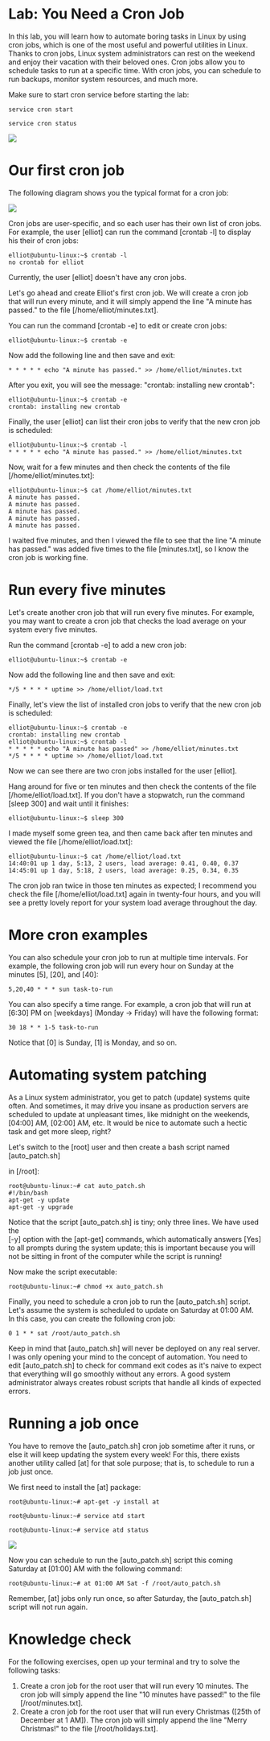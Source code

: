 
Lab: You Need a Cron Job
========================


In this lab, you will learn how to automate boring tasks in Linux by
using cron jobs, which is one of the most useful and powerful utilities
in Linux. Thanks to cron jobs, Linux system administrators can rest on
the weekend and enjoy their vacation with their beloved ones. Cron jobs
allow you to schedule tasks to run at a specific time. With cron jobs,
you can schedule to run backups, monitor system resources, and much
more.

Make sure to start cron service before starting the lab:

```
service cron start

service cron status
```

![](./images/16.png)


Our first cron job
==================

The following diagram shows you the typical format for a cron job:


![](./images/8c4892ca-b99d-4714-aa7d-7ef9863d0820.png)


Cron jobs are user-specific, and so each user has their own list of cron
jobs. For example, the user [elliot] can run the command [crontab
-l] to display his their of cron jobs:

``` 
elliot@ubuntu-linux:~$ crontab -l 
no crontab for elliot
```

Currently, the user [elliot] doesn\'t have any cron jobs.

Let\'s go ahead and create Elliot\'s first cron job. We will create a
cron job that will run every minute, and it will simply append the line
\"A minute has passed.\" to the file [/home/elliot/minutes.txt].

You can run the command [crontab -e] to edit or create cron jobs:

``` 
elliot@ubuntu-linux:~$ crontab -e
```

Now add the following line and then save and exit:

``` 
* * * * * echo "A minute has passed." >> /home/elliot/minutes.txt
```

After you exit, you will see the message: \"crontab: installing new
crontab\":

``` 
elliot@ubuntu-linux:~$ crontab -e 
crontab: installing new crontab
```

Finally, the user [elliot] can list their cron jobs to verify that
the new cron job is scheduled:

``` 
elliot@ubuntu-linux:~$ crontab -l
* * * * * echo "A minute has passed." >> /home/elliot/minutes.txt
```

Now, wait for a few minutes and then check the contents of the file
[/home/elliot/minutes.txt]:

``` 
elliot@ubuntu-linux:~$ cat /home/elliot/minutes.txt 
A minute has passed.
A minute has passed. 
A minute has passed. 
A minute has passed. 
A minute has passed.
```

I waited five minutes, and then I viewed the file to see that the line
\"A minute has passed.\" was added five times to the file
[minutes.txt], so I know the cron job is working fine.


Run every five minutes
======================


Let\'s create another cron job that will run every five minutes. For
example, you may want to create a cron job that checks the load average
on your system every five minutes.

Run the command [crontab -e] to add a new cron job:

``` 
elliot@ubuntu-linux:~$ crontab -e
```

Now add the following line and then save and exit:

``` 
*/5 * * * * uptime >> /home/elliot/load.txt
```

Finally, let\'s view the list of installed cron jobs to verify that the
new cron job is scheduled:

``` 
elliot@ubuntu-linux:~$ crontab -e 
crontab: installing new crontab 
elliot@ubuntu-linux:~$ crontab -l
* * * * * echo "A minute has passed" >> /home/elliot/minutes.txt
*/5 * * * * uptime >> /home/elliot/load.txt
```

Now we can see there are two cron jobs installed for the user
[elliot].

Hang around for five or ten minutes and then check the contents of the
file [/home/elliot/load.txt]. If you don\'t have a stopwatch, run
the command [sleep 300] and wait until it finishes:

``` 
elliot@ubuntu-linux:~$ sleep 300
```

I made myself some green tea, and then came back after ten minutes and
viewed the file [/home/elliot/load.txt]:

``` 
elliot@ubuntu-linux:~$ cat /home/elliot/load.txt
14:40:01 up 1 day, 5:13, 2 users, load average: 0.41, 0.40, 0.37
14:45:01 up 1 day, 5:18, 2 users, load average: 0.25, 0.34, 0.35
```

The cron job ran twice in those ten minutes as expected; I recommend you
check the file [/home/elliot/load.txt] again in twenty-four hours,
and you will see a pretty lovely report for your system load average
throughout the day.


More cron examples
==================


You can also schedule your cron job to run at multiple time intervals.
For example, the following cron job will run every hour on Sunday at the
minutes [5], [20], and [40]:

``` 
5,20,40 * * * sun task-to-run
```

You can also specify a time range. For example, a cron job that will run
at [6:30] PM on [weekdays] (Monday -\> Friday) will have the
following format:

``` 
30 18 * * 1-5 task-to-run
```

Notice that [0] is Sunday, [1] is Monday, and so on.


Automating system patching
==========================


As a Linux system administrator, you get to patch (update) systems quite
often. And sometimes, it may drive you insane as production servers are
scheduled to update at unpleasant times, like midnight on the weekends,
[04:00] AM, [02:00] AM, etc. It would be nice to automate
such a hectic task and get more sleep, right?

Let\'s switch to the [root] user and then create a bash script
named [auto\_patch.sh]

in [/root]:

``` 
root@ubuntu-linux:~# cat auto_patch.sh 
#!/bin/bash
apt-get -y update 
apt-get -y upgrade 
```

Notice that the script [auto\_patch.sh] is tiny; only three lines.
We have used the\
[-y] option with the [apt-get] commands, which automatically
answers [Yes] to all prompts during the system update; this is
important because you will not be sitting in front of the computer while
the script is running!

Now make the script executable:

``` 
root@ubuntu-linux:~# chmod +x auto_patch.sh
```

Finally, you need to schedule a cron job to run the
[auto\_patch.sh] script. Let\'s assume the system is scheduled to
update on Saturday at 01:00 AM. In this case, you can create the
following cron job:

``` 
0 1 * * sat /root/auto_patch.sh
```

Keep in mind that [auto\_patch.sh] will never be deployed on any
real server. I was only opening your mind to the concept of automation.
You need to edit [auto\_patch.sh] to check for command exit codes
as it\'s naive to expect that everything will go smoothly without any
errors. A good system administrator always creates robust scripts that
handle all kinds of expected errors.


Running a job once
==================


You have to remove the [auto\_patch.sh] cron job sometime after it
runs, or else it will keep updating the system every week! For this,
there exists another utility called [at] for that sole purpose;
that is, to schedule to run a job just once.

We first need to install the [at] package:

``` 
root@ubuntu-linux:~# apt-get -y install at

root@ubuntu-linux:~# service atd start

root@ubuntu-linux:~# service atd status
```

![](./images/17.png)

Now you can schedule to run the [auto\_patch.sh] script this
coming Saturday at [01:00] AM with the following command:

``` 
root@ubuntu-linux:~# at 01:00 AM Sat -f /root/auto_patch.sh
```

Remember, [at] jobs only run once, so after Saturday, the
[auto\_patch.sh] script will not run again.


Knowledge check
===============


For the following exercises, open up your terminal and try to solve the
following tasks:

1.  Create a cron job for the root user that will run every 10 minutes.
    The cron job will simply append the line \"10 minutes have passed!\"
    to the file [/root/minutes.txt].
2.  Create a cron job for the root user that will run every Christmas
    ([25th of December at 1 AM]). The cron job will simply append
    the line \"Merry Christmas!\" to the file
    [/root/holidays.txt].
